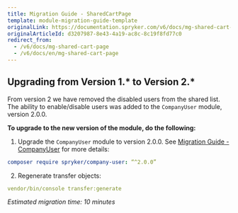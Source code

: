 ```yaml
---
title: Migration Guide - SharedCartPage
template: module-migration-guide-template
originalLink: https://documentation.spryker.com/v6/docs/mg-shared-cart-page
originalArticleId: d3207987-8e43-4a19-ac8c-8c19f8fd77c0
redirect_from:
  - /v6/docs/mg-shared-cart-page
  - /v6/docs/en/mg-shared-cart-page
---
```


## Upgrading from Version 1.* to Version 2.*
From version 2 we have removed the disabled users from the shared list. The ability to enable/disable users was added to the `CompanyUser` module, version 2.0.0.

**To upgrade to the new version of the module, do the following:**
1. Upgrade the `CompanyUser` module to version 2.0.0. See [Migration Guide - CompanyUser](/docs/scos/dev/module-migration-guides/{{page.version}}/migration-guide-companyuser.html) for more details:

```yaml
composer require spryker/company-user: “^2.0.0”
```
2. Regenerate transfer objects:

```yaml
vendor/bin/console transfer:generate
```

*Estimated migration time: 10 minutes*
 
<!-- Last review date: Feb 4, 2019* -by Sergey Samoylov, Yuliia Boiko--> 
